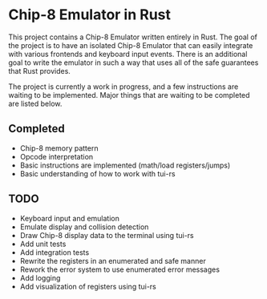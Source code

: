 # Chip-8 Emulator in Rust

This project contains a Chip-8 Emulator written entirely in Rust. The goal of the project is to have an isolated Chip-8 Emulator that can easily integrate with various frontends and keyboard input events. There is an additional goal to write the emulator in such a way that uses all of the safe guarantees that Rust provides.

The project is currently a work in progress, and a few instructions are waiting to be implemented. Major things that are waiting to be completed are listed below.

## Completed
- Chip-8 memory pattern
- Opcode interpretation
- Basic instructions are implemented (math/load registers/jumps)
- Basic understanding of how to work with tui-rs

## TODO
- Keyboard input and emulation
- Emulate display and collision detection
- Draw Chip-8 display data to the terminal using tui-rs
- Add unit tests
- Add integration tests
- Rewrite the registers in an enumerated and safe manner
- Rework the error system to use enumerated error messages
- Add logging
- Add visualization of registers using tui-rs

